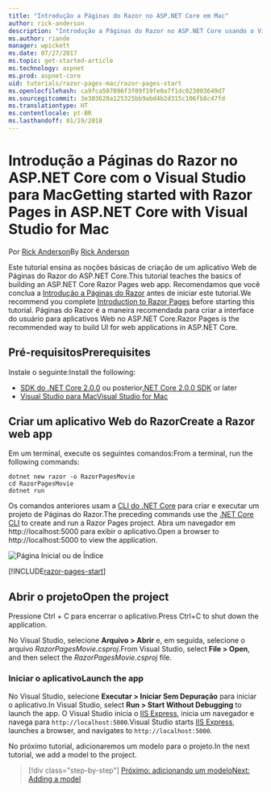 ```yaml
---
title: "Introdução a Páginas do Razor no ASP.NET Core em Mac"
author: rick-anderson
description: "Introdução a Páginas do Razor no ASP.NET Core usando o Visual Studio para Mac"
ms.author: riande
manager: wpickett
ms.date: 07/27/2017
ms.topic: get-started-article
ms.technology: aspnet
ms.prod: aspnet-core
uid: tutorials/razor-pages-mac/razor-pages-start
ms.openlocfilehash: ca9fca507096f3f09f19fe0a7f1dc023003649d7
ms.sourcegitcommit: 3e303620a125325bb9abd4b2d315c106fb8c47fd
ms.translationtype: HT
ms.contentlocale: pt-BR
ms.lasthandoff: 01/19/2018
---
```

# <a name="getting-started-with-razor-pages-in-aspnet-core-with-visual-studio-for-mac"></a><span data-ttu-id="56d79-103">Introdução a Páginas do Razor no ASP.NET Core com o Visual Studio para Mac</span><span class="sxs-lookup"><span data-stu-id="56d79-103">Getting started with Razor Pages in ASP.NET Core with Visual Studio for Mac</span></span>

<span data-ttu-id="56d79-104">Por [Rick Anderson](https://twitter.com/RickAndMSFT)</span><span class="sxs-lookup"><span data-stu-id="56d79-104">By [Rick Anderson](https://twitter.com/RickAndMSFT)</span></span>

<span data-ttu-id="56d79-105">Este tutorial ensina as noções básicas de criação de um aplicativo Web de Páginas do Razor do ASP.NET Core.</span><span class="sxs-lookup"><span data-stu-id="56d79-105">This tutorial teaches the basics of building an ASP.NET Core Razor Pages web app.</span></span> <span data-ttu-id="56d79-106">Recomendamos que você conclua a [Introdução a Páginas do Razor](xref:mvc/razor-pages/index) antes de iniciar este tutorial.</span><span class="sxs-lookup"><span data-stu-id="56d79-106">We recommend you complete [Introduction to Razor Pages](xref:mvc/razor-pages/index) before starting this tutorial.</span></span> <span data-ttu-id="56d79-107">Páginas do Razor é a maneira recomendada para criar a interface do usuário para aplicativos Web no ASP.NET Core.</span><span class="sxs-lookup"><span data-stu-id="56d79-107">Razor Pages is the recommended way to build UI for web applications in ASP.NET Core.</span></span>

## <a name="prerequisites"></a><span data-ttu-id="56d79-108">Pré-requisitos</span><span class="sxs-lookup"><span data-stu-id="56d79-108">Prerequisites</span></span>

<span data-ttu-id="56d79-109">Instale o seguinte:</span><span class="sxs-lookup"><span data-stu-id="56d79-109">Install the following:</span></span>

* <span data-ttu-id="56d79-110">[SDK do .NET Core 2.0.0](https://www.microsoft.com/net/core) ou posterior</span><span class="sxs-lookup"><span data-stu-id="56d79-110">[.NET Core 2.0.0 SDK](https://www.microsoft.com/net/core) or later</span></span>
* [<span data-ttu-id="56d79-111">Visual Studio para Mac</span><span class="sxs-lookup"><span data-stu-id="56d79-111">Visual Studio for Mac</span></span>](https://www.visualstudio.com/vs/visual-studio-mac/)

## <a name="create-a-razor-web-app"></a><span data-ttu-id="56d79-112">Criar um aplicativo Web do Razor</span><span class="sxs-lookup"><span data-stu-id="56d79-112">Create a Razor web app</span></span>

<span data-ttu-id="56d79-113">Em um terminal, execute os seguintes comandos:</span><span class="sxs-lookup"><span data-stu-id="56d79-113">From a terminal, run the following commands:</span></span>

```console
dotnet new razor -o RazorPagesMovie
cd RazorPagesMovie
dotnet run
```

<span data-ttu-id="56d79-114">Os comandos anteriores usam a [CLI do .NET Core](https://docs.microsoft.com/dotnet/core/tools/dotnet) para criar e executar um projeto de Páginas do Razor.</span><span class="sxs-lookup"><span data-stu-id="56d79-114">The preceding commands use the [.NET Core CLI](https://docs.microsoft.com/dotnet/core/tools/dotnet) to create and run a Razor Pages project.</span></span> <span data-ttu-id="56d79-115">Abra um navegador em http://localhost:5000 para exibir o aplicativo.</span><span class="sxs-lookup"><span data-stu-id="56d79-115">Open a browser to http://localhost:5000 to view the application.</span></span>

![Página Inicial ou de Índice](../razor-pages/razor-pages-start/_static/home.png)

[!INCLUDE[razor-pages-start](../../includes/RP/razor-pages-start.md)]

## <a name="open-the-project"></a><span data-ttu-id="56d79-117">Abrir o projeto</span><span class="sxs-lookup"><span data-stu-id="56d79-117">Open the project</span></span>

<span data-ttu-id="56d79-118">Pressione Ctrl + C para encerrar o aplicativo.</span><span class="sxs-lookup"><span data-stu-id="56d79-118">Press Ctrl+C to shut down the application.</span></span>

<span data-ttu-id="56d79-119">No Visual Studio, selecione **Arquivo > Abrir** e, em seguida, selecione o arquivo *RazorPagesMovie.csproj*.</span><span class="sxs-lookup"><span data-stu-id="56d79-119">From Visual Studio, select **File > Open**, and then select the *RazorPagesMovie.csproj* file.</span></span>

### <a name="launch-the-app"></a><span data-ttu-id="56d79-120">Iniciar o aplicativo</span><span class="sxs-lookup"><span data-stu-id="56d79-120">Launch the app</span></span>

<span data-ttu-id="56d79-121">No Visual Studio, selecione **Executar > Iniciar Sem Depuração** para iniciar o aplicativo.</span><span class="sxs-lookup"><span data-stu-id="56d79-121">In Visual Studio, select **Run > Start Without Debugging** to launch the app.</span></span> <span data-ttu-id="56d79-122">O Visual Studio inicia o [IIS Express](https://docs.microsoft.com/iis/extensions/introduction-to-iis-express/iis-express-overview), inicia um navegador e navega para `http://localhost:5000`.</span><span class="sxs-lookup"><span data-stu-id="56d79-122">Visual Studio starts [IIS Express](https://docs.microsoft.com/iis/extensions/introduction-to-iis-express/iis-express-overview), launches a browser, and navigates to `http://localhost:5000`.</span></span>

<span data-ttu-id="56d79-123">No próximo tutorial, adicionaremos um modelo para o projeto.</span><span class="sxs-lookup"><span data-stu-id="56d79-123">In the next tutorial, we add a model to the project.</span></span>

>[!div class="step-by-step"]
[<span data-ttu-id="56d79-124">Próximo: adicionando um modelo</span><span class="sxs-lookup"><span data-stu-id="56d79-124">Next: Adding a model</span></span>](xref:tutorials/razor-pages-mac/model)

